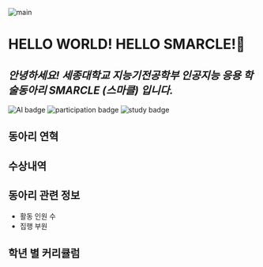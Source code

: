 
![main](https://user-images.githubusercontent.com/69383800/176370590-b1f1e6ee-54d8-498b-b4ab-8532ff76bd4c.jpg)
# HELLO WORLD!  HELLO SMARCLE!👋

## _안녕하세요! 세종대학교 지능기전공학부 인공지능 응용 학술동아리 SMARCLE (스마클) 입니다._

![AI badge](https://img.shields.io/badge/AI-brightgreen)
![participation badge](https://img.shields.io/badge/-높은참여율-orange)
![study badge](https://img.shields.io/badge/-정기스터디-blue)

## 동아리 연혁
## 수상내역
## 동아리 관련 정보
  * 활동 인원 수
  * 집행 부원
## 학년 별 커리큘럼

